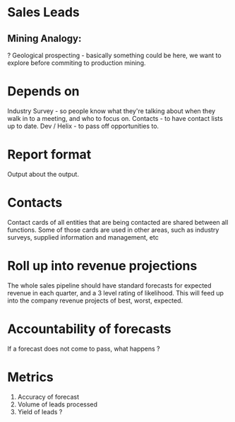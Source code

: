 # Sales Leads

## Mining Analogy: 
? Geological prospecting - basically something could be here, we want to explore before commiting to production mining.

# Depends on
Industry Survey - so people know what they're talking about when they walk in to a meeting, and who to focus on.
Contacts - to have contact lists up to date.
Dev / Helix - to pass off opportunities to.

# Report format
Output about the output.

# Contacts
Contact cards of all entities that are being contacted are shared between all functions.  Some of those cards are used in other areas, such as industry surveys, supplied information and management, etc

# Roll up into revenue projections
The whole sales pipeline should have standard forecasts for expected revenue in each quarter, and a 3 level rating of likelihood.  This will feed up into the company revenue projects of best, worst, expected.

# Accountability of forecasts
If a forecast does not come to pass, what happens ?

# Metrics
1. Accuracy of forecast
1. Volume of leads processed
1. Yield of leads ?
